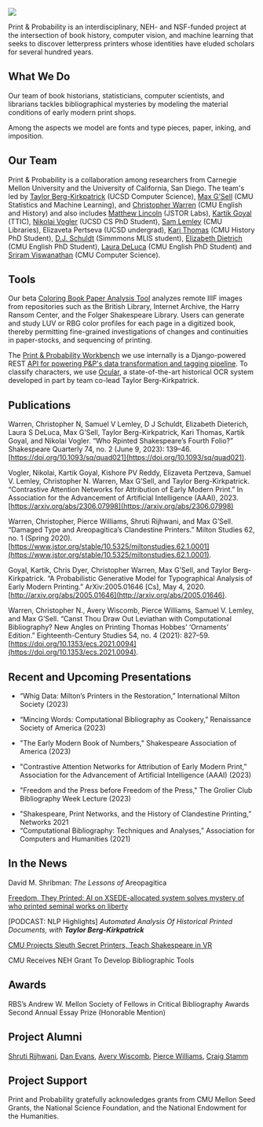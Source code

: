 <a href="https://juncture-digital.org"><img src="https://juncture-digital.org/images/ve-button.png"></a>

<param ve-config
       title="Print & Probability"
       banner="https://github.com/chrisvvarren/Print-Probability/blob/main/images/banner2.png?raw=true" layout="vertical">

<!-- banner="https://upload.wikimedia.org/wikipedia/commons/thumb/8/81/AtelierTypographie-AVonWerdt.jpg/1280px-AtelierTypographie-AVonWerdt.jpg"
       layout="vertical"> -->

<!-- banner="https://hrc.contentdm.oclc.org/digital/iiif/p15878coll17/10666/185,160,1048,454/full/0/default.jpg"
              layout="vertical"> -->

<!-- Entities discussed throughout the essay are typically defined before the essay text and
     are thus available in all text.  Entity identifiers (QIDs) can be found in either
     Wikipedia or Wikidata (https://www.wikidata.org)> -->
<param ve-entity eid="Q642635"> <!-- Areopagitica -->
<param ve-entity eid="Q72759598"> <!-- David Shribman -->
<param ve-entity eid="Q64026160"> <!-- St. Paul's Churchyard -->
<param ve-entity eid="Q190080"> <!-- Carnegie Mellon University -->
<param ve-entity eid="Q622664"> <!-- University of California, San Diego -->
<param ve-entity eid="Q22682088"> <!-- IIIF -->

Print & Probability
is an interdisciplinary, NEH- and NSF-funded project at the intersection of book history, computer vision, and machine learning that seeks to discover letterpress printers whose identities have eluded scholars for several hundred years.
<param ve-image region="1171,890,727,311" fit="cover" title="P&P Researchers at Pittsburgh Theological Seminary" url="https://github.com/chrisvvarren/Print-Probability/blob/main/images/191115D_Pittsburgh_Theological_Research_RD-19.jpg?raw=true" attribution="Carnegie Mellon University" >
<!-- <param ve-graphic img="https://github.com/chrisvvarren/Print-Probability/blob/main/images/191115D_Pittsburgh_Theological_Research_RD-19.jpg?raw=true" attribution="Carnegie Mellon University" > -->
<!-- region="1171,890,727,311" -->

## What We Do

Our team of book historians, statisticians, computer scientists, and librarians tackles bibliographical mysteries by modeling the material conditions of early modern print shops.
<param ve-compare compare fit="cover" url="https://github.com/chrisvvarren/Print-Probability/blob/main/images/Nhole_lordmayor_1692_title.png?raw=true">
<param ve-compare
      url="https://github.com/chrisvvarren/Print-Probability/blob/main/images/lordmayor_nhole.png?raw=true">
<param ve-compare
             url="https://github.com/chrisvvarren/Print-Probability/blob/main/images/leviathan-0347_chunk_014.jpg?raw=true">

Among the aspects we model are <span data-mouseover-image-zoomto="372,330,373,337">fonts and type pieces</span>, <span data-mouseover-image-zoomto="630,452,373,337">paper</span>, <span data-mouseover-image-zoomto="704,417,259,234">inking</span>, and <span data-mouseover-image-zoomto="572,370,224,202">imposition</span>.
<param ve-image label="A late 17th-century printshop as depicted by engraver Abraham Von Werdt" region="372,330,373,337"
url="https://upload.wikimedia.org/wikipedia/commons/thumb/8/81/AtelierTypographie-AVonWerdt.jpg/1280px-AtelierTypographie-AVonWerdt.jpg" license="CC-BY-SA 3.0" attribution="Wikimedia">

## Our Team

Print & Probability is a collaboration among researchers from Carnegie Mellon University and the University of California, San Diego.  The team's led by [Taylor Berg-Kirkpatrick](https://cseweb.ucsd.edu/~tberg/) (UCSD Computer Science), [Max G'Sell](http://www.stat.cmu.edu/people/faculty/mgsell) (CMU Statistics and Machine Learning), and [Christopher Warren](https://www.cmu.edu/dietrich/history/people/courtesy/warren.html) (CMU English and History) and also includes [Matthew Lincoln](https://matthewlincoln.net/) (JSTOR Labs), [Kartik Goyal](https://www.ttic.edu/faculty/goyal/) (TTIC), [Nikolai Vogler](https://nvog.github.io/) (UCSD CS PhD Student), [Sam Lemley](https://www.library.cmu.edu/about/people/samuel-lemley) (CMU Libraries), Elizaveta Pertseva (UCSD undergrad), [Kari Thomas](https://www.cmu.edu/dietrich/history/people/graduate-students/thomas.html) (CMU History PhD Student), [D.J. Schuldt](https://www.linkedin.com/in/dj-schuldt-05045171) (Simmmons MLIS student), [Elizabeth Dietrich](https://www.cmu.edu/dietrich/english/about-us/phds/bios/elizabeth-dieterich.html) (CMU English PhD Student), [Laura DeLuca](https://www.cmu.edu/dietrich/english/about-us/phds/bios/laura-deluca.html) (CMU English PhD Student) and [Sriram Viswanathan](https://github.com/FrailWords) (CMU Computer Science).
<param ve-image region="-187,-484,6345,4949" url="https://github.com/chrisvvarren/Print-Probability/blob/main/images/DC-220329A-NEH-Grant169.jpg?raw=true">  

<!-- label="Team members Shruti Rijhwani, Pierce Williams, Max G'Sell and Christopher Warren on a research expedition to the Pittsburgh Theological Seminary" -->

## Tools

Our beta [Coloring Book Paper Analysis Tool](https://coloringbook.nfshost.com/) analyzes remote IIIF images from repositories such as the British Library, Internet Archive, the Harry Ransom Center, and the Folger Shakespeare Library.  Users can generate and study LUV or RBG color profiles for each page in a digitized book, thereby permitting fine-grained investigations of changes and continuities in paper-stocks, and sequencing of printing.
<param ve-graphic img="https://coloringbook.nfshost.com/demo_rect_select_small.gif">

The [Print & Probability Workbench](https://github.com/cmu-lib/printprob-db) we use internally is a Django-powered REST [API for powering P&P's data transformation and tagging pipeline](https://printprobdb.psc.edu/api/docs/).  To classify characters, we use [Ocular](https://github.com/tberg12/ocular), a state-of-the-art historical OCR system developed in part by team co-lead Taylor Berg-Kirkpatrick.
<param ve-graphic img="./images/workbench.gif">

## Publications

Warren, Christopher N, Samuel V Lemley, D J Schuldt, Elizabeth Dieterich, Laura S DeLuca, Max G’Sell, Taylor Berg-Kirkpatrick, Kari Thomas, Kartik Goyal, and Nikolai Vogler. “Who Rpinted Shakespeare’s Fourth Folio?” Shakespeare Quarterly 74, no. 2 (June 9, 2023): 139–46. [https://doi.org/10.1093/sq/quad021](https://doi.org/10.1093/sq/quad021).
<param ve-iframe src="https://hcommons.org/deposits/view/hc:57952/CONTENT/quad021-1.pdf/">

Vogler, Nikolai, Kartik Goyal, Kishore PV Reddy, Elizaveta Pertzeva, Samuel V. Lemley, Christopher N. Warren, Max G’Sell, and Taylor Berg-Kirkpatrick. “Contrastive Attention Networks for Attribution of Early Modern Print.” In Association for the Advancement of Artificial Intelligence (AAAI), 2023. [https://arxiv.org/abs/2306.07998](https://arxiv.org/abs/2306.07998)

Warren, Christopher, Pierce Williams, Shruti Rijhwani, and Max G’Sell. “Damaged Type and Areopagitica’s Clandestine Printers.” Milton Studies 62, no. 1 (Spring 2020). [https://www.jstor.org/stable/10.5325/miltonstudies.62.1.0001](https://www.jstor.org/stable/10.5325/miltonstudies.62.1.0001).
<param ve-iframe src="https://doi.org/10.1353/mlt.2020.0005">

Goyal, Kartik, Chris Dyer, Christopher Warren, Max G’Sell, and Taylor Berg-Kirkpatrick. “A Probabilistic Generative Model for Typographical Analysis of Early Modern Printing.” ArXiv:2005.01646 [Cs], May 4, 2020. [http://arxiv.org/abs/2005.01646](http://arxiv.org/abs/2005.01646).
<param ve-iframe src="https://arxiv.org/pdf/2005.01646.pdf">

Warren, Christopher N., Avery Wiscomb, Pierce Williams, Samuel V. Lemley, and Max G’Sell. “Canst Thou Draw Out Leviathan with Computational Bibliography? New Angles on Printing Thomas Hobbes’ ‘Ornaments’ Edition.” Eighteenth-Century Studies 54, no. 4 (2021): 827–59. [https://doi.org/10.1353/ecs.2021.0094](https://doi.org/10.1353/ecs.2021.0094).
<param ve-iframe src="https://doi.org/10.1353/ecs.2021.0094">

## Recent and Upcoming Presentations

* “Whig Data: Milton’s Printers in the Restoration,” International Milton Society (2023)
* “Mincing Words: Computational Bibliography as Cookery,” Renaissance Society of
America (2023)
* "The Early Modern Book of Numbers," Shakespeare Association of America (2023)
* "Contrastive Attention Networks for Attribution of Early Modern Print,” Association for the Advancement of Artificial Intelligence (AAAI) (2023)

* "Freedom and the Press before Freedom of the Press," The Grolier Club Bibliography Week Lecture (2023)
<param ve-video id="7iBuxz69rvA" title="Grolier Club Bibliography Week Lecture">

* "Shakespeare, Print Networks, and the History of Clandestine Printing,” Networks 2021
* “Computational Bibliography: Techniques and Analyses,” Association for Computers and Humanities (2021)

## In the News

David M. Shribman: _The Lessons of_ Areopagitica
<param ve-iframe src="https://www.post-gazette.com/opinion/david-shribman/2019/11/24/Carnegie-Mellon-University-John-Milton-Areopagitica-document-analysis-Christopher-Warren/stories/201911240029">

[Freedom, They Printed: AI on XSEDE-allocated system solves mystery of who printed seminal works on liberty](https://www.xsede.org/-/freedom-they-printed)
<param ve-graphic url="https://github.com/chrisvvarren/Print-Probability/blob/main/images/xsede_freedom.png?raw=true">


[PODCAST: NLP Highlights] _Automated Analysis Of Historical Printed Documents, with **Taylor Berg-Kirkpatrick**_
<param ve-iframe src="https://w.soundcloud.com/player/?url=https%3A//api.soundcloud.com/tracks/719460085&color=%23ff5500&auto_play=false&hide_related=false&show_comments=true&show_user=true&show_reposts=false&show_teaser=true&visual=true">

[CMU Projects Sleuth Secret Printers, Teach Shakespeare in VR](https://www.cmu.edu/ambassadors/july-2022/humanities-projects.html)

CMU Receives NEH Grant To Develop Bibliographic Tools
<param ve-iframe src="https://www.libraryjournal.com/story/cmu-receives-mellon-grant-to-develop-bibliographic-tools">

## Awards

RBS’s Andrew W. Mellon Society of Fellows in Critical Bibliography Awards Second Annual Essay Prize (Honorable Mention)
<param ve-iframe src="https://rarebookschool.org/rbss-andrew-w-mellon-society-of-fellows-in-critical-bibliography-awards-second-annual-essay-prize/">

## Project Alumni

[Shruti Rijhwani](https://shrutirij.github.io/), [Dan Evans](http://danieljevans.net/), [Avery Wiscomb](https://averywiscomb.net/), [Pierce Williams](http://piercew.net/), [Craig Stamm](https://www.cmu.edu/dietrich/english/about-us/phds/bios/craig-stamm.html)
<param ve-image region="523,187,1653,1381" url="https://github.com/chrisvvarren/Print-Probability/blob/main/images/191115D_Pittsburgh_Theological_Research_RD-6.jpg?raw=true">

## Project Support

Print and Probability gratefully acknowledges grants from CMU Mellon Seed Grants, the  National Science Foundation, and the National Endowment for the Humanities.
<!-- <param ve-image manifest="https://iiif.archivelab.org/iiif/ldpd_15486283_000$91/manifest.json"> -->